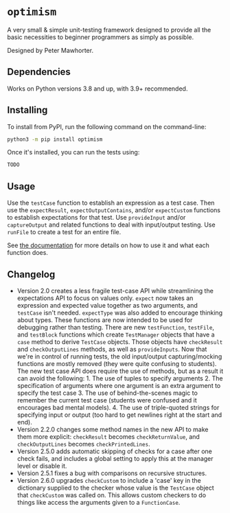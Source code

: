# `optimism`

A very small & simple unit-testing framework designed to provide all the
basic necessities to beginner programmers as simply as possible.

Designed by Peter Mawhorter.


## Dependencies

Works on Python versions 3.8 and up, with 3.9+ recommended.


## Installing

To install from PyPI, run the following command on the command-line:

```sh
python3 -m pip install optimism
```

Once it's installed, you can run the tests using:

```sh
TODO
```

## Usage

Use the `testCase` function to establish an expression as a test case.
Then use the `expectResult`, `expectOutputContains`, and/or
`expectCustom` functions to establish expectations for that test. Use
`provideInput` and/or `captureOutput` and related functions to deal with
input/output testing. Use `runFile` to create a test for an entire file.

See [the
documentation](https://cs.wellesley.edu/~pmwh/optimism/docs/optimism)
for more details on how to use it and what each function does.

## Changelog

- Version 2.0 creates a less fragile test-case API while streamlining the
  expectations API to focus on values only. `expect` now takes an
  expression and expected value together as two arguments, and `testCase`
  isn't needed. `expectType` was also added to encourage thinking about
  types. These functions are now intended to be used for debugging rather
  than testing. There are new `testFunction`, `testFile`, and `testBlock`
  functions which create `TestManager` objects that have a `case` method
  to derive `TestCase` objects. Those objects have `checkResult` and
  `checkOutputLines` methods, as well as `provideInputs`. Now that we're
  in control of running tests, the old input/output capturing/mocking
  functions are mostly removed (they were quite confusing to students).
  The new test case API does require the use of methods, but as a result
  it can avoid the following:
      1. The use of tuples to specify arguments
      2. The specification of arguments where one argument is an extra
         argument to specify the test case
      3. The use of behind-the-scenes magic to remember the current test
         case (students were confused and it encourages bad mental
         models).
      4. The use of triple-quoted strings for specifying input or output
         (too hard to get newlines right at the start and end).
- Version 2.2.0 changes some method names in the new API to make them
  more explicit: `checkResult` becomes `checkReturnValue`, and
  `checkOutputLines` becomes `checkPrintedLines`.
- Version 2.5.0 adds automatic skipping of checks for a case after one
  check fails, and includes a global setting to apply this at the manager
  level or disable it.
- Version 2.5.1 fixes a bug with comparisons on recursive structures.
- Version 2.6.0 upgrades `checkCustom` to include a 'case' key in the
  dictionary supplied to the checker whose value is the `TestCase` object
  that `checkCustom` was called on. This allows custom checkers to do
  things like access the arguments given to a `FunctionCase`.
